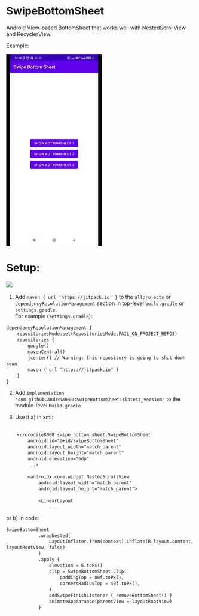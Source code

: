 # SwipeBottomSheet

Android View-based BottomSheet that works well with NestedScrollView and RecyclerView.

Example:

![picture](https://raw.githubusercontent.com/Andrew0000/SwipeBottomSheet/master/files/SwipeBottomSheet_example.gif)


# Setup:  

[![](https://jitpack.io/v/Andrew0000/RxUtils.svg)](https://jitpack.io/#Andrew0000/SwipeBottomSheet)

1. Add `maven { url 'https://jitpack.io' }` to the `allprojects` or `dependencyResolutionManagement` section in top-level `build.gradle` or `settings.gradle`.  
For example (`settings.gradle`):
```
dependencyResolutionManagement {
    repositoriesMode.set(RepositoriesMode.FAIL_ON_PROJECT_REPOS)
    repositories {
        google()
        mavenCentral()
        jcenter() // Warning: this repository is going to shut down soon
        maven { url "https://jitpack.io" }
    }
}
```
2. Add `implementation 'com.github.Andrew0000:SwipeBottomSheet:$latest_version'` to the module-level `build.gradle`  

3. Use it a) in xml:
```

    <crocodile8008.swipe_bottom_sheet.SwipeBottomSheet
        android:id="@+id/swipeBottomSheet"
        android:layout_width="match_parent"
        android:layout_height="match_parent"
        android:elevation="6dp"
        ...>

        <androidx.core.widget.NestedScrollView
            android:layout_width="match_parent"
            android:layout_height="match_parent">

            <LinearLayout
                ...
```
or b) in code:
```
SwipeBottomSheet
            .wrapNested(
                LayoutInflater.from(context).inflate(R.layout.content, layoutRootView, false)
            )
            .apply {
                elevation = 6.toPx()
                clip = SwipeBottomSheet.Clip(
                    paddingTop = 80f.toPx(),
                    cornersRadiusTop = 40f.toPx(),
                )
                addSwipeFinishListener { removeBottomSheet() }
                animateAppearance(parentView = layoutRootView)
            }
```
